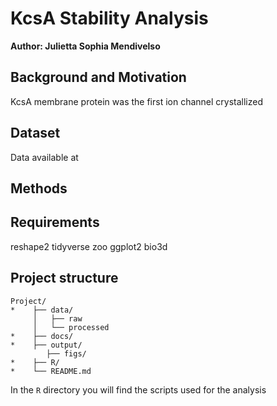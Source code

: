 # KcsA Stability Analysis

**Author: Julietta Sophia Mendivelso**

## Background and Motivation
KcsA membrane protein was the first ion channel crystallized

## Dataset
Data available at
## Methods

## Requirements
reshape2
tidyverse
zoo
ggplot2
bio3d
## Project structure

```
Project/
*    ├── data/
     │   ├── raw
     │   └── processed
*    ├── docs/
*    ├── output/
        ├── figs/
*    ├── R/
*    └── README.md
```
In the `R` directory you will find the scripts used for the analysis

